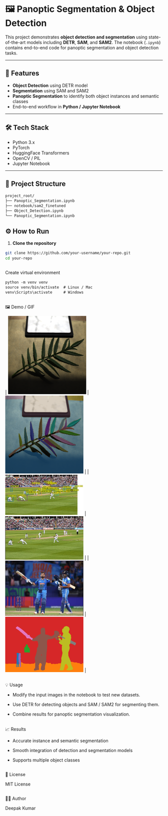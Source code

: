 # 🖼️ Panoptic Segmentation & Object Detection

This project demonstrates **object detection and segmentation** using state-of-the-art models including **DETR**, **SAM**, and **SAM2**. The notebook (`.ipynb`) contains end-to-end code for panoptic segmentation and object detection tasks.

---

## 🔹 Features
- **Object Detection** using DETR model  
- **Segmentation** using SAM and SAM2  
- **Panoptic Segmentation** to identify both object instances and semantic classes  
- End-to-end workflow in **Python / Jupyter Notebook**  

---

## 🛠️ Tech Stack
- Python 3.x  
- PyTorch  
- HuggingFace Transformers  
- OpenCV / PIL  
- Jupyter Notebook  

---

## 📂 Project Structure
```
project_root/
├── Panoptic_Segmentation.ipynb
├── notebook/sam2_finetuned
├── Object_Detection.ipynb
└── Panoptic_Segmentation.ipynb
```

## ⚙️ How to Run
1. **Clone the repository**
```bash
git clone https://github.com/your-username/your-repo.git
cd your-repo
```
##
Create virtual environment

    python -m venv venv
    source venv/bin/activate  # Linux / Mac
    venv\Scripts\activate     # Windows
##
🖼️ Demo / GIF

| <img src="seg1.png" width="250"/> | <img src="seg.png" width="250"/> |
| <img src="obj.png" width="250"/> | <img src="obj1.png" width="250"/> |
| <img src="det.png" width="250"/> | <img src="det1.png" width="250"/> |





##
💡 Usage

- Modify the input images in the notebook to test new datasets.

- Use DETR for detecting objects and SAM / SAM2 for segmenting them.

- Combine results for panoptic segmentation visualization.
##
📈 Results

- Accurate instance and semantic segmentation

- Smooth integration of detection and segmentation models

- Supports multiple object classes
##
📜 License

MIT License
##
👨‍💻 Author

Deepak Kumar
